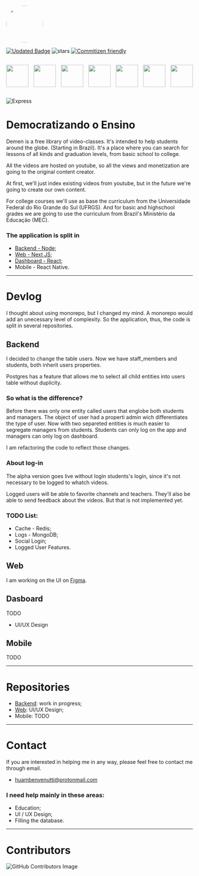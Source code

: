 <div style="display: flex align-items: left">
  <img src="https://i.imgur.com/Kt64d3S.png" width="100" style="border-radius:50%"/>
</div>

<!---![Licence](https://img.shields.io/github/license/SevenSeas-Tech/dem-ensino.svg) -->
[![Updated Badge](https://badges.pufler.dev/updated/SevenSeas-Tech/demen)](https://badges.pufler.dev)
![stars](https://img.shields.io/github/stars/SevenSeas-Tech/dem-ensino.svg)
[![Commitizen friendly](https://img.shields.io/badge/commitizen-friendly-brightgreen.svg)](http://commitizen.github.io/cz-cli/)




<div style="display:flex; padding:15px 0px;justify-content: space-between">
 <img height="60" src="https://cdn.jsdelivr.net/gh/devicons/devicon/icons/typescript/typescript-original.svg" />
 <img height="60" src="https://cdn.jsdelivr.net/gh/devicons/devicon/icons/nodejs/nodejs-original-wordmark.svg" />
 <img height="60" src="https://cdn.jsdelivr.net/gh/devicons/devicon/icons/react/react-original-wordmark.svg" />
 <img height="60" src="https://cdn.jsdelivr.net/gh/devicons/devicon/icons/nextjs/nextjs-line.svg" />
 <img height="60" src="https://cdn.jsdelivr.net/gh/devicons/devicon/icons/postgresql/postgresql-plain-wordmark.svg" />
 <img height="60" src="https://cdn.jsdelivr.net/gh/devicons/devicon/icons/jest/jest-plain.svg" />
 <img height="60" src="https://cdn.jsdelivr.net/gh/devicons/devicon/icons/docker/docker-plain-wordmark.svg" />
</div>

 ![Express](https://img.shields.io/badge/Express.js-404D59?style=for-the-badge)

# Democratizando o Ensino
  Demen is a free library of video-classes. It's intended to help students around the globe. (Starting in Brazil).
  It's a place where you can search for lessons of all kinds and graduation levels, from basic school to college.
  
  All the videos are hosted on youtube, so all the views and monetization are going to the original content creator.
  
  At first, we'll just index existing videos from youtube, but in the future we're going to create our own content.
  
  For college courses we'll use as base the curriculum from the Universidade Federal do Rio Grande do Sul (UFRGS).
  And for basic and highschool grades we are going to use the curriculum from Brazil's Ministério da Educação (MEC).
  
  ### The application is split in
  * [Backend - Node](https://github.com/SevenSeas-Tech/demen-backend);
  * [Web - Next JS][web];
  * [Dashboard - React][dashboard];
  * Mobile - React Native.
  
  <hr>

  
# Devlog
I thought about using monorepo, but I changed my mind. A monorepo would add an unecessary level of complexity. So the application, thus, the code is split in several repositories.

  ## Backend

  I decided to change the table users. Now we have staff_members and students, both inherit users properties.

  Postgres has a feature that allows me to select all child entities into users table without duplicity.

  ### So what is the difference?
  Before there was only one entity called users that englobe both students and managers. The object of user had a properti admin wich differentiates
  the type of user. Now with two separeted entities is much easier to segregate managers from students. 
  Students can only log on the app and managers can only log on dashboard.

  I am refactoring the code to reflect those changes.

  ### About log-in
  The alpha version goes live without login students's login, since it's not necessary to be logged to whatch videos.

  Logged users will be able to favorite channels and teachers. They'll also be able to send feedback about the videos.
  But that is not implemented yet.


  ### TODO List:
  * Cache - Redis;
  * Logs - MongoDB;
  * Social Login;
  * Logged User Features.


  ## Web
  I am working on the UI on [Figma](https://www.figma.com/file/jXtUXQaY0SQWaUC0vpUHVJ/Demen?node-id=0%3A1).

  ## Dasboard
  TODO
  * UI/UX Design

  ## Mobile
  TODO

  <hr>

# Repositories

* [Backend](https://github.com/SevenSeas-Tech/demen-backend): work in progress;
* [Web](https://github.com/SevenSeas-Tech/demen-web): UI/UX Design;
* Mobile: TODO

<hr>

# Contact
  If you are interested in helping me in any way, please feel free to contact me through email.
  
  * huambenvenutti@protonmail.com
  
  ### I need help mainly in these areas:

  * Education; 
  * UI / UX Design;
  * Filling the database.

<hr>

# Contributors
![GitHub Contributors Image](https://contrib.rocks/image?repo=SevenSeas-Tech/demen)


[dashboard]: https://github.com/SevenSeas-Tech/demen-dashboard
[web]: https://github.com/SevenSeas-Tech/demen-web
[backend]: https://github.com/SevenSeas-Tech/demen-backend
